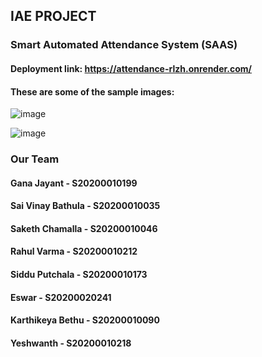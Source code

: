 ## IAE PROJECT
### Smart Automated Attendance System (SAAS)

#### Deployment link: https://attendance-rlzh.onrender.com/

#### These are some of the sample images:

![image](https://github.com/Vinay-1122/IAE_SAAS/assets/72887156/c2ef65c3-2a30-4de5-8e56-515f28e233c4)

![image](https://github.com/Vinay-1122/IAE_SAAS/assets/72887156/518c81ba-0ba6-4120-b6e7-d8475db3df4d)

### Our Team 
#### Gana Jayant - S20200010199
#### Sai Vinay Bathula - S20200010035
#### Saketh Chamalla - S20200010046
#### Rahul Varma - S20200010212
#### Siddu Putchala - S20200010173
#### Eswar - S20200020241
#### Karthikeya Bethu - S20200010090
#### Yeshwanth - S20200010218
